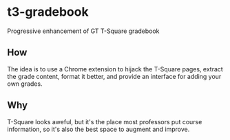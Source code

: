 # t3-gradebook
Progressive enhancement of GT T-Square gradebook

## How
The idea is to use a Chrome extension to hijack the T-Square pages, extract the grade content, format it better, and provide an interface for adding your own grades.

## Why
T-Square looks aweful, but it's the place most professors put course information, so it's also the best space to augment and improve.
